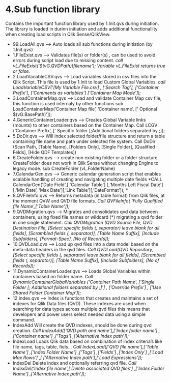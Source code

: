 # 4.Sub function library

Contains the important function library used by 1.Init.qvs during initiation. The library is loaded in durinn initiation and adds additional functionallity when creating load scripts in Qlik Sense/QlikView.

- 99.LoadAll.qvs --> Auto loads all sub functions during initiation (by 1.Init.qvs)
- 1.FileExist.qvs --> Validates file(s) or folder(s) , can be used to avoid errors during script load due to missing content.
*call vL.FileExist('$(vG.QVDPath)\filename'); Variable vL.FileExist returns true or false.*
- 2.LoadVariableCSV.qvs --> Load variables stored in csv files into the Qlik Script. This file is used by 1.Init to load Custom Global Variables.
*call LoadVariableCSV('[My Variable File.csv]', [‘Search Tag’], [‘Container Prefix’], [‘Comments as variables’] [‘Container Map Mode’]);*
- 3.LoadContainerMap.qvs --> Load and validate Container Map csv file, this function is used internaly by other functions
sub LoadContainerMap(‘Container Map file’, ’Container name’, [' Optional $(vG.BasePath)']);
- 4.GenericContainerLoader.qvs --> Creates Global Variable links (mounts) to other containers based on the Container Map.
Call LCGV (‘Container Prefix’, [' Specific folder [;Additional folders separated by ;]);
- 5.DoDir.qvs --> Will index selected folder/file structure and return a table containing file name and path under selected file system.
Call DoDir (Scan Path, [Table Name], [Folders Only], [Single Folder], [Qualified Felds], [Hide QDF Templates])
- 6.CreateFolder.qvs --> create non existing folder or a folder structure. CreateFolder does not work in Qlik Sense without changing Engine to legacy mode.
sub CreateFolder (vL.FolderName)
- 7.CalendarGen.qvs --> Generic calendar generation script that enables scalable handling of creating and navigating multiple date fields
*CALL CalendarGen('Date Field',[ 'Calendar Table'] [,‘Months Left Fiscal Date’] [,‘Min Date’, ‘Max Date’][,’Link Table’][,’DateFormat’]); *
- 8.QVFileInfo.qvs --> Returns metadata (in table format) from Qlik files, at the moment QVW and QVD file formats. 
*Call QVFileInfo( 'Fully Qualified file Name',['Table Name']);*
- 9.QVDMigration.qvs --> Migrates and consolidates qvd data between containers, using fixed file names or wildcard (*) migrating a qvd folder in one single statement. 
*Call QVDMigration (QVD Source File, QVD Destination File, [Select specific fields (, separator) leave blank for all fields], [Scrambled fields (, separator)], [Table Name Suffix], [Include Subfolders], [Format-Spec], [No of Records]);*
- 10.QVDLoad.qvs --> Load up qvd files into a data model based on the meta-data headers in the qvd files.
*Call QVDLoad(QVD Repository, [Select specific fields (, separator) leave blank for all fields], [Scrambled fields (, separator)], [Table Name Suffix], [Include Subfolders], [No of Records]);*
- 11.DynamicContainerLoader.qvs --> Loads Global Variables within containers based on folder name.
*Call DynamicContainerGlobalVariables (‘Container Path Name’, ['Single Folder [; Additional folders separated by ;]'] , [’Override Prefix’] , [’Use Shared Folder Container Map’]);*
- 12.Index.qvs --> Index is functions that creates and maintains a set of indexes for Qlik Data files (QVD). These indexes are used when searching for data types across multiple qvd files this means that developers and power users select needed data using a simple command. 
-	 IndexAdd Will create the QVD indexes, should be done during qvd creation.
*Call IndexAdd([‘QVD path and name’],['Index folder name'] ,['Container name'] ,['Tags'] ,['Alternative Index path']);*                                                 
-  IndexLoad Loads Qlik data based on combination of index criteria’s like file name, tags, table, fiels…
*Call IndexLoad([‘QVD file name’],['Table Name'] ,['Index Folder Name'] ,['Tags'] ,['Fields'] ,['Index Only'] ,['Load Max Rows'] ,[ ['Alternative Index path'],[‘Load Expressions’]);*                                               
-	IndexDel Delete index and optionally referring qvd file.
*Call IndexDel(‘Index file name’,['Delete associated QVD files'] ,['Index Folder Name'] ,['Alternative Index path']);*
